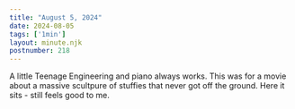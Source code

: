 ```yaml
---
title: "August 5, 2024"
date: 2024-08-05
tags: ['1min']
layout: minute.njk
postnumber: 218
---	
```


A little Teenage Engineering and piano always works. This was for a movie about a massive scultpure of stuffies that never got off the ground. Here it sits - still feels good to me. 